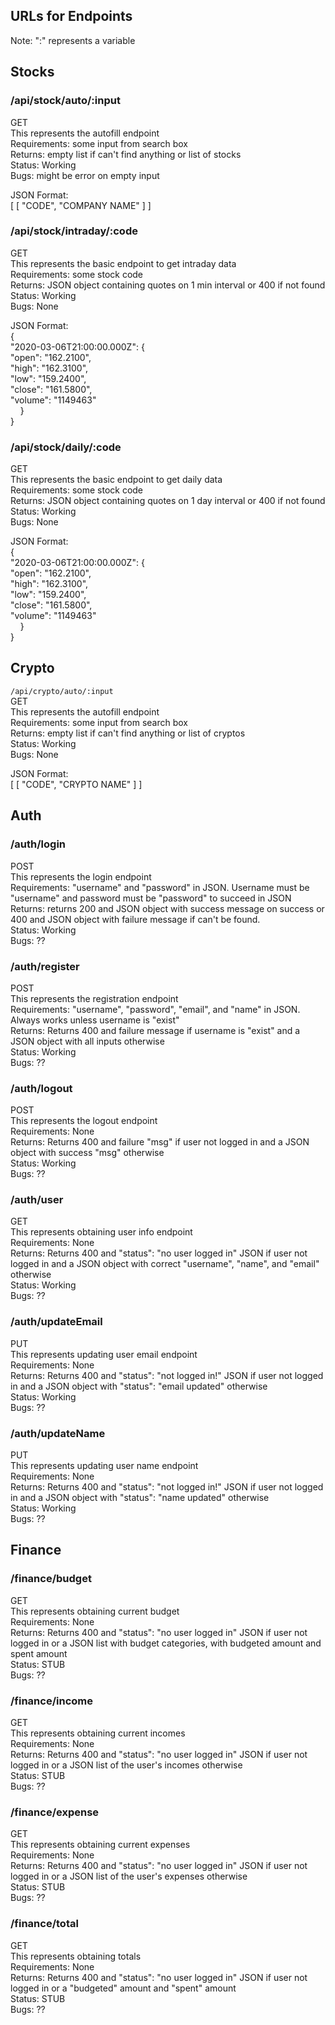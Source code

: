 ## URLs for Endpoints

Note: ":" represents a variable

## Stocks

### /api/stock/auto/:input  
GET  
This represents the autofill endpoint  
Requirements: some input from search box  
Returns: empty list if can't find anything or list of stocks  
Status: Working  
Bugs: might be error on empty input  

JSON Format:  
[
    [
    "CODE",
    "COMPANY NAME"
    ]
]

### /api/stock/intraday/:code  
GET  
This represents the basic endpoint to get intraday data  
Requirements: some stock code  
Returns: JSON object containing quotes on 1 min interval or 400 if not found  
Status: Working  
Bugs: None  

JSON Format:  
{  
    "2020-03-06T21:00:00.000Z": {  
        "open": "162.2100",  
        "high": "162.3100",  
        "low": "159.2400",  
        "close": "161.5800",  
        "volume": "1149463"  
&nbsp;&nbsp;&nbsp;&nbsp;}     
} 

### /api/stock/daily/:code  
GET  
This represents the basic endpoint to get daily data  
Requirements: some stock code  
Returns: JSON object containing quotes on 1 day interval or 400 if not found  
Status: Working  
Bugs: None   

JSON Format:  
{  
    "2020-03-06T21:00:00.000Z": {  
        "open": "162.2100",  
        "high": "162.3100",  
        "low": "159.2400",  
        "close": "161.5800",  
        "volume": "1149463"  
&nbsp;&nbsp;&nbsp;&nbsp;}     
} 

## Crypto

`/api/crypto/auto/:input`  
GET  
This represents the autofill endpoint  
Requirements: some input from search box  
Returns: empty list if can't find anything or list of cryptos  
Status: Working  
Bugs: None  

JSON Format:  
[
    [
    "CODE",
    "CRYPTO NAME"
    ]
]

## Auth

### /auth/login  
POST  
This represents the login endpoint  
Requirements: "username" and "password" in JSON. Username must be "username" and password must be "password" to succeed in JSON  
Returns: returns 200 and JSON object with success message on success or 400 and JSON object with failure message if can't be found.  
Status: Working  
Bugs: ??  

### /auth/register  
POST  
This represents the registration endpoint  
Requirements: "username", "password", "email", and "name" in JSON. Always works unless username is "exist"  
Returns: Returns 400 and failure message if username is "exist" and a JSON object with all inputs otherwise  
Status: Working  
Bugs: ??  

### /auth/logout  
POST  
This represents the logout endpoint  
Requirements: None  
Returns: Returns 400 and failure "msg" if user not logged in and a JSON object with success "msg" otherwise  
Status: Working  
Bugs: ??  

### /auth/user  
GET  
This represents obtaining user info endpoint  
Requirements: None  
Returns: Returns 400 and "status": "no user logged in" JSON if user not logged in and a JSON object with correct "username", "name", and "email" otherwise  
Status: Working  
Bugs: ??  

### /auth/updateEmail  
PUT  
This represents updating user email endpoint  
Requirements: None  
Returns: Returns 400 and "status": "not logged in!" JSON if user not logged in and a JSON object with "status": "email updated" otherwise  
Status: Working  
Bugs: ??  

### /auth/updateName  
PUT  
This represents updating user name endpoint  
Requirements: None  
Returns: Returns 400 and "status": "not logged in!" JSON if user not logged in and a JSON object with "status": "name updated" otherwise  
Status: Working  
Bugs: ??  

## Finance

### /finance/budget  
GET  
This represents obtaining current budget  
Requirements: None  
Returns: Returns 400 and "status": "no user logged in" JSON if user not logged in or a JSON list with budget categories, with budgeted amount and spent amount  
Status: STUB  
Bugs: ??  

### /finance/income  
GET  
This represents obtaining current incomes  
Requirements: None  
Returns: Returns 400 and "status": "no user logged in" JSON if user not logged in or a JSON list of the user's incomes otherwise  
Status: STUB  
Bugs: ??  

### /finance/expense  
GET  
This represents obtaining current expenses  
Requirements: None  
Returns: Returns 400 and "status": "no user logged in" JSON if user not logged in or a JSON list of the user's expenses otherwise  
Status: STUB  
Bugs: ??  

### /finance/total  
GET  
This represents obtaining totals  
Requirements: None  
Returns: Returns 400 and "status": "no user logged in" JSON if user not logged in or a "budgeted" amount and "spent" amount  
Status: STUB  
Bugs: ??  
